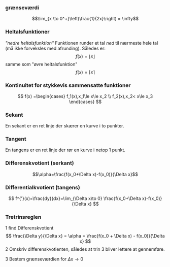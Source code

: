 
### grænseværdi 
$$\lim_{x \to 0^+}\left(\frac{1}{2x}\right) = \infty$$


### Heltalsfunktioner
_"nedre heltalsfunktion"_ Funktionen runder et tal _ned_ til nærmeste hele tal (må ikke forveksles med afrunding). Således er:
$$
f(x)=\lfloor x\rfloor
$$
samme som "øvre heltalsfunktion"
$$
f(x)=\lceil x\rceil
$$

### Kontinuitet for stykkevis sammensatte funktioner
$$
f(x) =\begin{cases} f_1(x),x_1\le x\le x_2 \\ f_2(x),x_2< x\le x_3 \end{cases}
$$
### Sekant
En sekant er en ret linje der skærer en kurve i to punkter.

### Tangent
En tangens er en ret linje der rør en kurve i netop 1 punkt.


### Differenskvotient (serkant)
$$\alpha=\frac{f(x_0+\Delta x)-f(x_0)}{\Delta x}$$
### Differentialkvotient (tangens)
$$
f^{'}(x)=\frac{dy}{dx}=\lim_{\Delta x\to 0} \frac{f(x_0+\Delta x)-f(x_0)}{\Delta x}
$$
### Tretrinsreglen
1 find Differenskvotient
$$
\frac{\Delta y}{\Delta x} = \alpha = \frac{f(x_0 + \Delta x) - f(x_0)}{\Delta x}
$$
2
Omskriv differenskvotienten, således at trin 3 bliver lettere at gennemføre.

3
Bestem grænseværdien for $\Delta x \rightarrow 0$
